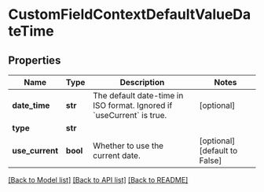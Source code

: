 # CustomFieldContextDefaultValueDateTime

## Properties
Name | Type | Description | Notes
------------ | ------------- | ------------- | -------------
**date_time** | **str** | The default date-time in ISO format. Ignored if &#x60;useCurrent&#x60; is true. | [optional] 
**type** | **str** |  | 
**use_current** | **bool** | Whether to use the current date. | [optional] [default to False]

[[Back to Model list]](../README.md#documentation-for-models) [[Back to API list]](../README.md#documentation-for-api-endpoints) [[Back to README]](../README.md)

